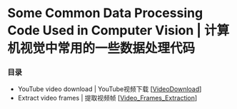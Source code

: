 # Some Common Data Processing Code Used in Computer Vision | 计算机视觉中常用的一些数据处理代码

### 目录

- YouTube video download | YouTube视频下载 [[VideoDownload](./VideoDownload)]
- Extract video frames | 提取视频帧 [[Video_Frames_Extraction](./Video_Frames_Extraction)]

